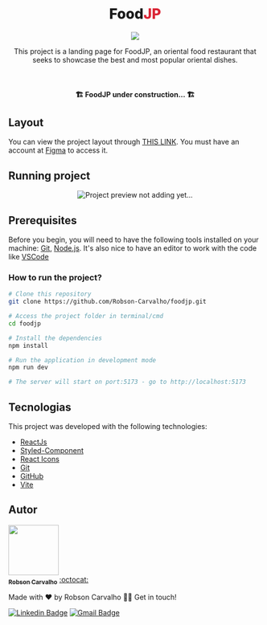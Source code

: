 <h1 align="center" style="font-weight: 800">Food<span style="color: #DA2535; font-weight: 800">JP<span></h1>

<p align="center">
  <a href="https://foodjp-umber.vercel.app/" target="_black">
    <img src="http://img.shields.io/static/v1?laabel=STATUS&message=In%20Production&color=DA2535&style=for-the-badge"/>
  </a>
</p>

<p align="center">This project is a landing page for FoodJP, an oriental food restaurant that seeks to showcase the best and most popular oriental dishes.</p>

<br>

<h4 align="center">
	🏗️  FoodJP under construction...  🏗️
</h4>

## Layout

You can view the project layout through [THIS LINK](https://www.figma.com/file/Yb9IBH56g7T1hdIyZ3BMNO/Desafios---Codel%C3%A2ndia?node-id=107523%3A1216&t=eVWEy3hpVFitvmmV-0). You must have an account at [Figma](https://figma.com) to access it.

## Running project

<p align="center">
  <img src="" alt="Project preview not adding yet..." />
</p>

## Prerequisites

Before you begin, you will need to have the following tools installed on your machine:
[Git](https://git-scm.com), [Node.js](https://nodejs.org/en/).
It's also nice to have an editor to work with the code like [VSCode](https://code.visualstudio.com/)

### How to run the project?

```bash
# Clone this repository
git clone https://github.com/Robson-Carvalho/foodjp.git

# Access the project folder in terminal/cmd
cd foodjp

# Install the dependencies
npm install

# Run the application in development mode
npm run dev

# The server will start on port:5173 - go to http://localhost:5173
```

## Tecnologias

This project was developed with the following technologies:

- [ReactJs](https://reactjs.org/)
- [Styled-Component](https://styled-components.com/)
- [React Icons](https://react-icons.github.io/react-icons)
- [Git](https://git-scm.com/)
- [GitHub](https://github.com/)
- [Vite](https://vitejs.dev/)

## Autor

<a href="https://github.com/Robson-Carvalho">
 <img style="border-radius="50px; src="https://avatars.githubusercontent.com/u/82351564?v=4" width="100px;" alt=""/>
 <br />
 <sub><b>Robson Carvalho</b></sub></a> <a href="https://github.com/Robson-Carvalho" title="GitHub">:octocat:</a>

Made with ❤️ by Robson Carvalho 👋🏽 Get in touch!

[![Linkedin Badge](https://img.shields.io/badge/-Robson-blue?style=flat-square&logo=Linkedin&logoColor=white&link=https://www.linkedin.com/in/devrobson/)](https://www.linkedin.com/in/devrobson/)
[![Gmail Badge](https://img.shields.io/badge/-robson73904@gmail.com-c14438?style=flat-square&logo=Gmail&logoColor=white&link=mailto:robson73904@gmail.com)](mailto:robson73904@gmail.com)
